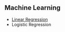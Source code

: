   ## Machine Learning
  * [Linear Regression](Linear%20Regression/linear-regression.md)
  * Logistic Regression

